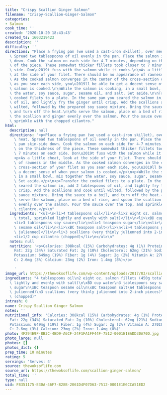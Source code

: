 ```yaml
---
title: "Crispy Scallion Ginger Salmon"
filename: "Crispy-Scallion-Ginger-Salmon"
categories:
- Salmon
cook_time: ''
created: '2020-10-20 18:43:43'
created_ts: 1603219423
description: ''
difficulty: ''
directions: "Place a frying pan (we used a cast-iron skillet), over medium-high heat.\
  \ Spread two tablespoons of oil evenly in the pan. Place the salmon in the pan skin-side\
  \ down. Cook the salmon on each side for 4-7 minutes, depending on the thickness\
  \ of the piece. These somewhat thicker fillets took closer to 7 minutes on each\
  \ side. Don\u2019t fuss with the salmon while it cooks.\n\nAs a little cheat, look\
  \ at the side of your filet. There should be no appearance of rawness in the middle.\
  \ As the cooked salmon converges in the center of the cross-section of your filet\
  \ as you sear each side, you\u2019ll be able to get a decent sense of when your\
  \ salmon is cooked.\n\nWhile the salmon is cooking, in a small bowl, mix together\
  \ the water, soy sauce, sugar, sesame oil, and salt. Set aside.\n\nTransfer the\
  \ cooked filets to a plate. In the same pan you seared the salmon in, add 2 tablespoons\
  \ of oil, and lightly fry the ginger until crisp. Add the scallions and cook until\
  \ wilted, followed by the prepared soy sauce mixture. Bring the sauce to a boil,\
  \ and turn off the heat.\n\nTo serve the salmon, place on a bed of rice, and spoon\
  \ the scallion and ginger evenly over the salmon. Pour the sauce over the top, and\
  \ sprinkle with the chopped cilantro."
html:
  description: null
  directions: "<p>Place a frying pan (we used a cast-iron skillet), over medium-high\
    \ heat. Spread two tablespoons of oil evenly in the pan. Place the salmon in the\
    \ pan skin-side down. Cook the salmon on each side for 4-7 minutes, depending\
    \ on the thickness of the piece. These somewhat thicker fillets took closer to\
    \ 7 minutes on each side. Don\u2019t fuss with the salmon while it cooks.</p>\n\
    <p>As a little cheat, look at the side of your filet. There should be no appearance\
    \ of rawness in the middle. As the cooked salmon converges in the center of the\
    \ cross-section of your filet as you sear each side, you\u2019ll be able to get\
    \ a decent sense of when your salmon is cooked.</p>\n<p>While the salmon is cooking,\
    \ in a small bowl, mix together the water, soy sauce, sugar, sesame oil, and salt.\
    \ Set aside.</p>\n<p>Transfer the cooked filets to a plate. In the same pan you\
    \ seared the salmon in, add 2 tablespoons of oil, and lightly fry the ginger until\
    \ crisp. Add the scallions and cook until wilted, followed by the prepared soy\
    \ sauce mixture. Bring the sauce to a boil, and turn off the heat.</p>\n<p>To\
    \ serve the salmon, place on a bed of rice, and spoon the scallion and ginger\
    \ evenly over the salmon. Pour the sauce over the top, and sprinkle with the chopped\
    \ cilantro.</p>\n"
  ingredients: "<ul>\n<li>4 tablespoons oil</li>\n<li>2 eight oz. salmon fillets (450g\
    \ total, sprinkled lightly and evenly with salt)</li>\n<li>\xBD cup water</li>\n\
    <li>3 tablespoons soy sauce</li>\n<li>1 teaspoon sugar</li>\n<li>\xBC teaspoon\
    \ sesame oil</li>\n<li>\xBC teaspoon salt</li>\n<li>4 tablespoons ginger (finely\
    \ julienned)</li>\n<li>3 scallions (very thinly julienned into 2-inch pieces)</li>\n\
    <li>1/2 cup cilantro (chopped)</li>\n</ul>\n"
  notes: null
  nutrition: '<p>Calories: 308kcal (15%) Carbohydrates: 4g (1%) Protein: 24g (48%)
    Fat: 22g (34%) Saturated Fat: 2g (10%) Cholesterol: 62mg (21%) Sodium: 954mg (40%)
    Potassium: 649mg (19%) Fiber: 1g (4%) Sugar: 2g (2%) Vitamin A: 270IU (5%) Vitamin
    C: 2.6mg (3%) Calcium: 23mg (2%) Iron: 1.4mg (8%)</p>

    '
image_url: https://thewoksoflife.com/wp-content/uploads/2017/03/scallion-ginger-salmon-7-340x511.jpg
ingredients: "4 tablespoons oil\n2 eight oz. salmon fillets (450g total, sprinkled\
  \ lightly and evenly with salt)\n\xBD cup water\n3 tablespoons soy sauce\n1 teaspoon\
  \ sugar\n\xBC teaspoon sesame oil\n\xBC teaspoon salt\n4 tablespoons ginger (finely\
  \ julienned)\n3 scallions (very thinly julienned into 2-inch pieces)\n1/2 cup cilantro\
  \ (chopped)"
intrash: 0
name: Crispy Scallion Ginger Salmon
notes: ''
nutritional_info: 'Calories: 308kcal (15%) Carbohydrates: 4g (1%) Protein: 24g (48%)
  Fat: 22g (34%) Saturated Fat: 2g (10%) Cholesterol: 62mg (21%) Sodium: 954mg (40%)
  Potassium: 649mg (19%) Fiber: 1g (4%) Sugar: 2g (2%) Vitamin A: 270IU (5%) Vitamin
  C: 2.6mg (3%) Calcium: 23mg (2%) Iron: 1.4mg (8%)'
photo: 4F294E9F-8B3C-4BD9-A6CF-24F1FA1FF44F-7512-0001E1EADD30A70D.jpg
photo_large: null
photos: []
photos_dict: {}
prep_time: 10 minutes
rating: 5
servings: 'Serves: 4'
source: thewoksoflife.com
source_url: https://thewoksoflife.com/scallion-ginger-salmon/
total_time: ''
type: null
uid: FB351175-E30A-46F7-828B-2061D4F07D63-7512-0001E1E6CCA51ED2
---
```

